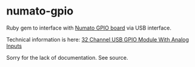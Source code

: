 # numato-gpio

Ruby gem to interface with [Numato GPIO board](https://numato.com/product/32-channel-usb-gpio-module-with-analog-inputs/) via USB interface.

Technical information is here: [32 Channel USB GPIO Module With Analog Inputs](https://numato.com/docs/32-channel-usb-gpio-module-with-analog-inputs/)

Sorry for the lack of documentation. See source.